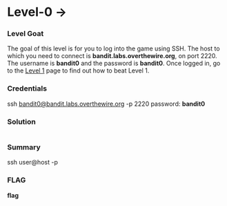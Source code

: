 # Level-0 -> 

### Level Goat
The goal of this level is for you to log into the game using SSH. The host to which you need to connect is **bandit.labs.overthewire.org**, on port 2220. The username is **bandit0** and the password is **bandit0**. Once logged in, go to the [Level 1](https://overthewire.org/wargames/bandit/bandit1.html) page to find out how to beat Level 1.
### Credentials
ssh bandit0@bandit.labs.overthewire.org -p 2220
password: **bandit0**
### Solution
```js

```

### Summary
ssh user@host -p
### FLAG
**flag** 